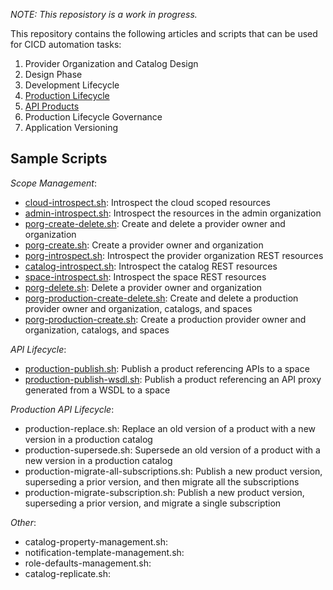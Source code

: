 *NOTE: This reposistory is a work in progress.*

This repository contains the following articles and scripts that can
be used for CICD automation tasks:

1. Provider Organization and Catalog Design
2. Design Phase
3. Development Lifecycle
4. [Production Lifecycle](./production-lifecycle.md)
5. [API Products](./api-products.md)
6. Production Lifecycle Governance
7. Application Versioning



## Sample Scripts

*Scope Management*:
- [cloud-introspect.sh](./scripts/cloud-introspect.sh): Introspect the cloud scoped resources
- [admin-introspect.sh](./scripts/admin-introspect.sh): Introspect the resources in the admin organization
- [porg-create-delete.sh](./scripts/porg-create-delete.sh): Create and delete a provider owner and organization
- [porg-create.sh](./scripts/porg-create.sh): Create a provider owner and organization
- [porg-introspect.sh](./scripts/porg-introspect.sh): Introspect the provider organization REST resources
- [catalog-introspect.sh](./scripts/catalog-introspect.sh): Introspect the catalog REST resources
- [space-introspect.sh](./scripts/space-introspect.sh): Introspect the space REST resources
- [porg-delete.sh](./scripts/porg-delete.sh): Delete a provider owner and organization
- [porg-production-create-delete.sh](./scripts/porg-production-create-delete.sh): Create and delete a production provider owner and organization, catalogs, and spaces
- [porg-production-create.sh](./scripts/porg-production-create.sh): Create a production provider owner and organization, catalogs, and spaces

*API Lifecycle*:
- [production-publish.sh](./scripts/publish-publish.sh): Publish a product referencing APIs to a space
- [production-publish-wsdl.sh](./scripts/publish-publish-wsdl.sh): Publish a product referencing an API proxy generated from a WSDL to a space

*Production API Lifecycle*:
- production-replace.sh: Replace an old version of a product with a new version in a production catalog
- production-supersede.sh: Supersede an old version of a product with a new version in a production catalog
- production-migrate-all-subscriptions.sh: Publish a new product version, superseding a prior version, and then migrate all the subscriptions
- production-migrate-subscription.sh: Publish a new product version, superseding a prior version, and migrate a single subscription

*Other*:
- catalog-property-management.sh:
- notification-template-management.sh:
- role-defaults-management.sh:
- catalog-replicate.sh:
